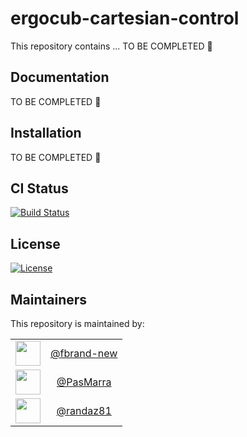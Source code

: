 ergocub-cartesian-control
=====================

This repository contains ... TO BE COMPLETED :construction:

Documentation
-------------

TO BE COMPLETED :construction:


Installation
-------------

TO BE COMPLETED :construction:

CI Status
---------

[![Build Status](https://github.com/hsp-iit/ergocub-cartesian-control/workflows/CI%20Workflow/badge.svg)](https://github.com/hsp-iit/ergocub-cartesian-control/actions?query=workflow%3A%22CI+Workflow%22)

License
---------

[![License](https://img.shields.io/badge/license-BSD--3--Clause%20%2B%20others-19c2d8.svg)](https://github.com/hsp-iit/ergocub-cartesian-control/blob/master/LICENSES)

Maintainers
--------------
This repository is maintained by:

| | |
|:---:|:---:|
| [<img src="https://github.com/fbrand-new.png" width="40">](https://github.com/fbrand-new) | [@fbrand-new](https://github.com/fbrand-new) |
| [<img src="https://github.com/fbrand-new.png" width="40">](https://github.com/PasMarra) | [@PasMarra](https://github.com/PasMarra) |
| [<img src="https://github.com/randaz81.png" width="40">](https://github.com/randaz81) | [@randaz81](https://github.com/randaz81) |
